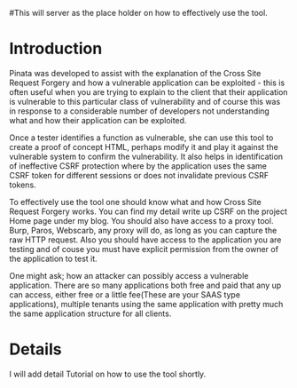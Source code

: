 #This will server as the place holder on how to effectively use the tool.

# Introduction #

Pinata was developed to assist with the explanation of the Cross Site Request Forgery and how a vulnerable application can be exploited - this is often useful when you are trying to explain to the client that their application is vulnerable to this particular class of vulnerability and of course this was in response to a considerable number of developers not understanding what and how their application can be exploited.

Once a tester identifies a function as vulnerable, she can use this tool to create a proof of concept HTML, perhaps modify it and play it against the vulnerable system to confirm the vulnerability. It also helps in identification of ineffective CSRF protection where by the application uses the same CSRF token for different sessions or does not invalidate previous CSRF tokens.

To effectively use the tool one should know what and how Cross Site Request Forgery works. You can find my detail write up CSRF on the project Home page under my blog. You should also have access to a proxy tool. Burp, Paros, Webscarb, any proxy will do, as long as you can capture the raw HTTP request. Also you should have access to the application you are testing and of couse you must have explicit permission from the owner of the application to test it.

One might ask; how an attacker can possibly access a vulnerable application. There are so many applications both free and paid that any up can access, either free or a little fee(These are your SAAS type applications), multiple tenants using the same application with pretty much the same application structure for all clients.


# Details #

I will add detail Tutorial on how to use the tool shortly.
